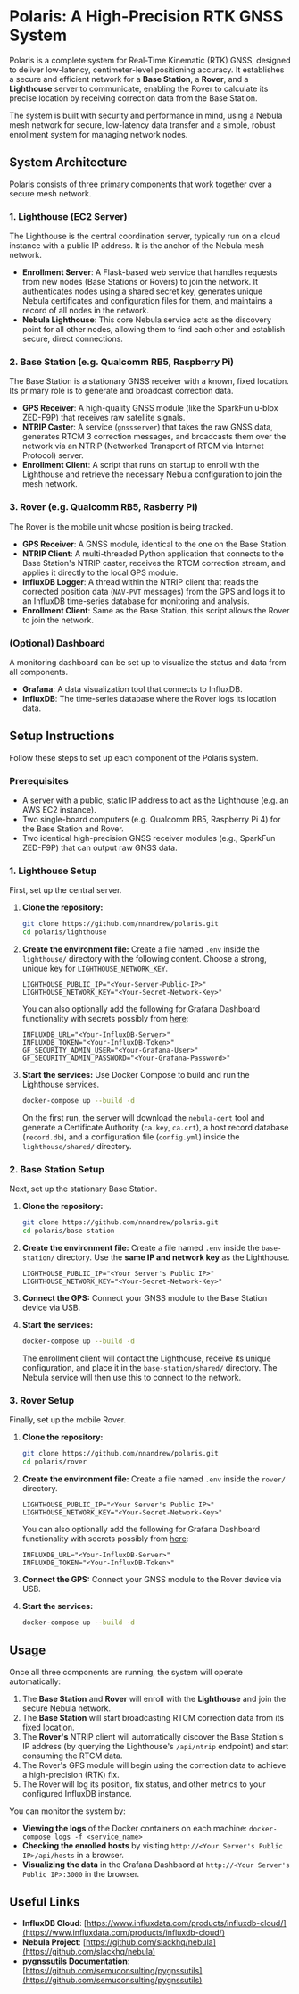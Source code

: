 # Polaris: A High-Precision RTK GNSS System

Polaris is a complete system for Real-Time Kinematic (RTK) GNSS, designed to deliver low-latency, centimeter-level positioning accuracy. It establishes a secure and efficient network for a **Base Station**, a **Rover**, and a **Lighthouse** server to communicate, enabling the Rover to calculate its precise location by receiving correction data from the Base Station.

The system is built with security and performance in mind, using a Nebula mesh network for secure, low-latency data transfer and a simple, robust enrollment system for managing network nodes.

## System Architecture

Polaris consists of three primary components that work together over a secure mesh network.

### 1. Lighthouse (EC2 Server)
The Lighthouse is the central coordination server, typically run on a cloud instance with a public IP address. It is the anchor of the Nebula mesh network.

- **Enrollment Server**: A Flask-based web service that handles requests from new nodes (Base Stations or Rovers) to join the network. It authenticates nodes using a shared secret key, generates unique Nebula certificates and configuration files for them, and maintains a record of all nodes in the network.
- **Nebula Lighthouse**: This core Nebula service acts as the discovery point for all other nodes, allowing them to find each other and establish secure, direct connections.

### 2. Base Station (e.g. Qualcomm RB5, Raspberry Pi)
The Base Station is a stationary GNSS receiver with a known, fixed location. Its primary role is to generate and broadcast correction data.

- **GPS Receiver**: A high-quality GNSS module (like the SparkFun u-blox ZED-F9P) that receives raw satellite signals.
- **NTRIP Caster**: A service (`gnssserver`) that takes the raw GNSS data, generates RTCM 3 correction messages, and broadcasts them over the network via an NTRIP (Networked Transport of RTCM via Internet Protocol) server.
- **Enrollment Client**: A script that runs on startup to enroll with the Lighthouse and retrieve the necessary Nebula configuration to join the mesh network.

### 3. Rover (e.g. Qualcomm RB5, Rasberry Pi)
The Rover is the mobile unit whose position is being tracked.

- **GPS Receiver**: A GNSS module, identical to the one on the Base Station.
- **NTRIP Client**: A multi-threaded Python application that connects to the Base Station's NTRIP caster, receives the RTCM correction stream, and applies it directly to the local GPS module.
- **InfluxDB Logger**: A thread within the NTRIP client that reads the corrected position data (`NAV-PVT` messages) from the GPS and logs it to an InfluxDB time-series database for monitoring and analysis.
- **Enrollment Client**: Same as the Base Station, this script allows the Rover to join the network.

### (Optional) Dashboard
A monitoring dashboard can be set up to visualize the status and data from all components.

- **Grafana**: A data visualization tool that connects to InfluxDB.
- **InfluxDB**: The time-series database where the Rover logs its location data.

## Setup Instructions

Follow these steps to set up each component of the Polaris system.

### Prerequisites
- A server with a public, static IP address to act as the Lighthouse (e.g. an AWS EC2 instance).
- Two single-board computers (e.g. Qualcomm RB5, Raspberry Pi 4) for the Base Station and Rover.
- Two identical high-precision GNSS receiver modules (e.g., SparkFun ZED-F9P) that can output raw GNSS data.

### 1. Lighthouse Setup
First, set up the central server.

1.  **Clone the repository:**
    ```bash
    git clone https://github.com/nnandrew/polaris.git
    cd polaris/lighthouse
    ```

2.  **Create the environment file:**
    Create a file named `.env` inside the `lighthouse/` directory with the following content. Choose a strong, unique key for `LIGHTHOUSE_NETWORK_KEY`.
    ```
    LIGHTHOUSE_PUBLIC_IP="<Your-Server-Public-IP>"
    LIGHTHOUSE_NETWORK_KEY="<Your-Secret-Network-Key>"
    ```
    You can also optionally add the following for Grafana Dashboard functionality with secrets possibly from [here](https://cloud2.influxdata.com/):
    ```
    INFLUXDB_URL="<Your-InfluxDB-Server>"
    INFLUXDB_TOKEN="<Your-InfluxDB-Token>"
    GF_SECURITY_ADMIN_USER="<Your-Grafana-User>"
    GF_SECURITY_ADMIN_PASSWORD="<Your-Grafana-Password>"
    ```
3.  **Start the services:**
    Use Docker Compose to build and run the Lighthouse services.
    ```bash
    docker-compose up --build -d
    ```
    On the first run, the server will download the `nebula-cert` tool and generate a Certificate Authority (`ca.key`, `ca.crt`), a host record database (`record.db`), and a configuration file (`config.yml`) inside the `lighthouse/shared/` directory.

### 2. Base Station Setup
Next, set up the stationary Base Station.

1.  **Clone the repository:**
    ```bash
    git clone https://github.com/nnandrew/polaris.git
    cd polaris/base-station
    ```
2.  **Create the environment file:**
    Create a file named `.env` inside the `base-station/` directory. Use the **same IP and network key** as the Lighthouse.
    ```
    LIGHTHOUSE_PUBLIC_IP="<Your Server's Public IP>"
    LIGHTHOUSE_NETWORK_KEY="<Your-Secret-Network-Key>"
    ```
3.  **Connect the GPS:**
    Connect your GNSS module to the Base Station device via USB.

4.  **Start the services:**
    ```bash
    docker-compose up --build -d
    ```
    The enrollment client will contact the Lighthouse, receive its unique configuration, and place it in the `base-station/shared/` directory. The Nebula service will then use this to connect to the network.

### 3. Rover Setup
Finally, set up the mobile Rover.

1.  **Clone the repository:**
    ```bash
    git clone https://github.com/nnandrew/polaris.git
    cd polaris/rover
    ```
2.  **Create the environment file:**
    Create a file named `.env` inside the `rover/` directory.
    ```
    LIGHTHOUSE_PUBLIC_IP="<Your Server's Public IP>"
    LIGHTHOUSE_NETWORK_KEY="<Your-Secret-Network-Key>"
    ```
    You can also optionally add the following for Grafana Dashboard functionality with secrets possibly from [here](https://cloud2.influxdata.com/):
    ```
    INFLUXDB_URL="<Your-InfluxDB-Server>"
    INFLUXDB_TOKEN="<Your-InfluxDB-Token>"
    ```

3.  **Connect the GPS:**
    Connect your GNSS module to the Rover device via USB.

4.  **Start the services:**
    ```bash
    docker-compose up --build -d
    ```

## Usage

Once all three components are running, the system will operate automatically:
1.  The **Base Station** and **Rover** will enroll with the **Lighthouse** and join the secure Nebula network.
2.  The **Base Station** will start broadcasting RTCM correction data from its fixed location.
3.  The **Rover's** NTRIP client will automatically discover the Base Station's IP address (by querying the Lighthouse's `/api/ntrip` endpoint) and start consuming the RTCM data.
4.  The Rover's GPS module will begin using the correction data to achieve a high-precision (RTK) fix.
5.  The Rover will log its position, fix status, and other metrics to your configured InfluxDB instance.

You can monitor the system by:
-   **Viewing the logs** of the Docker containers on each machine: `docker-compose logs -f <service_name>`
-   **Checking the enrolled hosts** by visiting `http://<Your Server's Public IP>/api/hosts` in a browser.
-   **Visualizing the data** in the Grafana Dashbaord at `http://<Your Server's Public IP>:3000` in the browser.

## Useful Links
- **InfluxDB Cloud**: [https://www.influxdata.com/products/influxdb-cloud/](https://www.influxdata.com/products/influxdb-cloud/)
- **Nebula Project**: [https://github.com/slackhq/nebula](https://github.com/slackhq/nebula)
- **pygnssutils Documentation**: [https://github.com/semuconsulting/pygnssutils](https://github.com/semuconsulting/pygnssutils)
